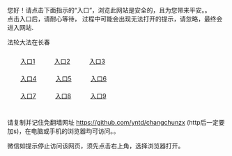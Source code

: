 您好！请点击下面指示的“入口”，浏览此网站是安全的，且为您带来平安。。 <br/>
点击入口后，请耐心等待， 过程中可能会出现无法打开的提示，请忽略，最终会进入网站. </br>

法轮大法在长春<br/>
<div style="padding:10px"><a style="margin:20px" target="_blank" href="http://d35kepryb5x0ec.cloudfront.net/zytas?twhcn" id="ccLink1" rel="nofollow">入口1</a> <a target="_blank" style="margin:20px" href="http://d1bu36u0r4bmlz.cloudfront.net/zytas?lfupwp" id="ccLink2" rel="nofollow">入口2</a> <a style="margin:20px" target="_blank" href="http://d2k0mwm2s3a4w7.cloudfront.net/zytas?llzinli" id="ccLink3" rel="nofollow">入口3</a></div>

<div style="padding:10px" ><a style="margin:20px" target="_blank" href="http://d35kepryb5x0ec.cloudfront.net/zytas?twhcn" id="ccLink4" rel="nofollow">入口4</a> <a style="margin:20px" href="http://d1bu36u0r4bmlz.cloudfront.net/zytas?lfupwp" target="_blank" id="ccLink5" rel="nofollow">入口5</a> <a style="margin:20px" href="http://d2k0mwm2s3a4w7.cloudfront.net/zytas?llzinli" target="_blank" id="ccLink6" rel="nofollow">入口6</a></div>

<div style="padding:10px"><a style="margin:20px" target="_blank" href="http://d35kepryb5x0ec.cloudfront.net/zytas?twhcn" id="ccLink7" rel="nofollow">入口7</a> <a style="margin:20px" href="http://d1bu36u0r4bmlz.cloudfront.net/zytas?lfupwp" target="_blank" id="ccLink8" rel="nofollow">入口8</a> <a style="margin:20px" target="_blank" href="http://d2k0mwm2s3a4w7.cloudfront.net/zytas?llzinli" id="ccLink9" rel="nofollow">入口9</a></div>

<br/>



请复制并记住免翻墙网址 https://github.com/yntd/changchunzx (http后一定要加s)，在电脑或手机的浏览器均可访问。。<br/>

微信如提示停止访问该网页，须先点击右上角，选择浏览器打开。
